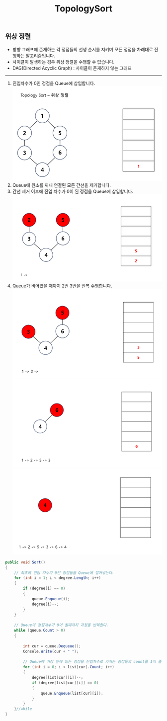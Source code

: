 ﻿---
layout: simple
title: "TopologySort"
---

## 위상 정렬
- 방향 그래프에 존재하는 각 정점들의 선생 순서를 지키며 모든 정점을 차례대로 진행하는 알고리즘입니다.
- 사이클이 발생하는 경우 위상 정렬을 수행할 수 없습니다.
- DAG(Directed Acyclic Graph) : 사이클이 존재하지 않는 그래프

---
 1. 진입차수가 0인 정점을 Queue에 삽입합니다.
 ![](topology1.png)
 2. Queue에 원소를 꺼내 연결된 모든 간선을 제거합니다.
 3. 간선 제거 이후에 진입 차수가 0이 된 정점을 Queue에 삽입합니다.
 ![](topology2.png)
 4. Queue가 비어있을 때까지 2번 3번을 반복 수행합니다.
  ![](topology3.png)
  ![](topology4.png)
  ![](topology5.png)

```csharp
public void Sort()
{
    // 최초에 진입 차수가 0인 정점들을 Queue에 집어넣는다.
    for (int i = 1; i < degree.Length; i++)
    {
        if (degree[i] == 0)
        {
            queue.Enqueue(i);
            degree[i]--;
        }
    }

    // Queue의 정점개수가 0이 될때까지 과정을 반복한다.
    while (queue.Count > 0)
    {

        int cur = queue.Dequeue();
        Console.Write(cur + " ");

        // Queue에 가장 앞에 있는 정점을 진입차수로 가지는 정점들의 count를 1씩 줄인다.
        for (int i = 0; i < list[cur].Count; i++)
        {
            degree[list[cur][i]]--;
            if (degree[list[cur][i]] == 0)
            {
                queue.Enqueue(list[cur][i]);
            }
        }
    }//while
}
```
